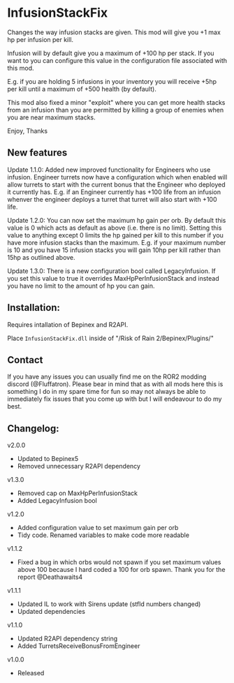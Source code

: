 # InfusionStackFix

Changes the way infusion stacks are given. This mod will give you +1 max hp per infusion per kill.

Infusion will by default give you a maximum of +100 hp per stack. If you want to you can configure this value in the configuration file associated with this mod.

E.g. if you are holding 5 infusions in your inventory you will receive +5hp per kill until a maximum of +500 health (by default).

This mod also fixed a minor "exploit" where you can get more health stacks from an infusion than you are permitted by killing a group of enemies when you are near maximum stacks.

Enjoy,
Thanks

## New features

Update 1.1.0: Added new improved functionality for Engineers who use infusion. Engineer turrets now have a configuration which when enabled will allow turrets to start with the current bonus that the Engineer who deployed it currently has. E.g. if an Engineer currently has +100 life from an infusion whenver the engineer deploys a turret that turret will also start with +100 life.

Update 1.2.0: You can now set the maximum hp gain per orb. By default this value is 0 which acts as default as above (i.e. there is no limit). Setting this value to anything except 0 limits the hp gained per kill to this number if you have more infusion stacks than the maximum. E.g. if your maximum number is 10 and you have 15 infusion stacks you will gain 10hp per kill rather than 15hp as outlined above.

Update 1.3.0: There is a new configuration bool called LegacyInfusion. If you set this value to true it overrides MaxHpPerInfusionStack and instead you have no limit to the amount of hp you can gain.

## Installation:

Requires intallation of Bepinex and R2API. 

Place `InfusionStackFix.dll` inside of "/Risk of Rain 2/Bepinex/Plugins/"

## Contact

If you have any issues you can usually find me on the ROR2 modding discord (@Fluffatron). Please bear in mind that as with all mods here this is something I do in my spare time for fun so may not always be able to immediately fix issues that you come up with but I will endeavour to do my best. 

## Changelog:

v2.0.0
- Updated to Bepinex5
- Removed unnecessary R2API dependency

v1.3.0
- Removed cap on MaxHpPerInfusionStack
- Added LegacyInfusion bool

v1.2.0
- Added configuration value to set maximum gain per orb
- Tidy code. Renamed variables to make code more readable

v1.1.2
- Fixed a bug in which orbs would not spawn if you set maximum values above 100 because I hard coded a 100 for orb spawn. Thank you for the report @Deathawaits4

v1.1.1
- Updated IL to work with Sirens update (stfld numbers changed)
- Updated dependencies

v1.1.0
- Updated R2API dependency string
- Added TurretsReceiveBonusFromEngineer

v1.0.0
- Released
